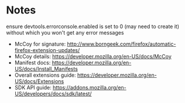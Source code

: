 Notes
=====

ensure devtools.errorconsole.enabled is set to 0 (may need to create it) without which you won't get any error messages

* McCoy for signature: http://www.borngeek.com/firefox/automatic-firefox-extension-updates/
* McCoy details: https://developer.mozilla.org/en-US/docs/McCoy
* Manifest docs: https://developer.mozilla.org/en-US/docs/Install_Manifests
* Overall extensions guide: https://developer.mozilla.org/en-US/docs/Extensions
* SDK API guide: https://addons.mozilla.org/en-US/developers/docs/sdk/latest/
